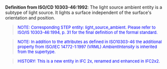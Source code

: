 ﻿**Definition from ISO/CD 10303-46:1992**: The light source ambient entity is a subtype of light source. It lights a surface independent of the surface's orientation and position.

> <font size="-1" color="#0000FF">NOTE: Corresponding STEP entity:
		  light_source_ambient. Please refer to ISO/IS 10303-46:1994, p. 31 for the final
		  definition of the formal standard. </font>
>

> <font color="#0000FF" size="-1">NOTE: In addition to the
		attributes as defined in ISO10303-46 the additional property from ISO/IEC
		14772-1:1997 (VRML) <i>AmbientIntensity</i> is inherited from the
		supertype.</font>

> <font color="#0000FF" size="-1">HISTORY: This is a new entity
		in IFC 2x, renamed and enhanced in IFC2x2.</font>